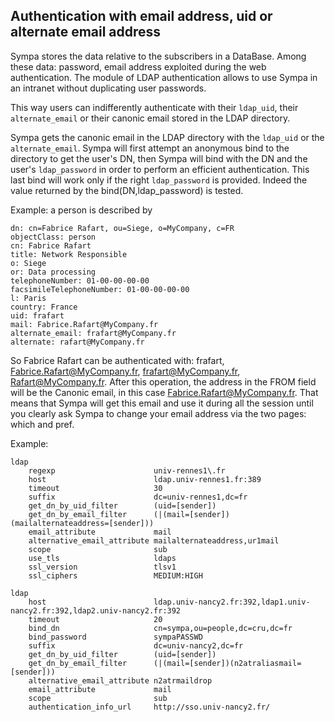 Authentication with email address, uid or alternate email address
-----------------------------------------------------------------

Sympa stores the data relative to the subscribers in a DataBase. Among these data: password, email address exploited during the web authentication. The module of LDAP authentication allows to use Sympa in an intranet without duplicating user passwords.

This way users can indifferently authenticate with their `ldap_uid`, their `alternate_email` or their canonic email stored in the LDAP directory.

Sympa gets the canonic email in the LDAP directory with the `ldap_uid` or the `alternate_email`. Sympa will first attempt an anonymous bind to the directory to get the user's DN, then Sympa will bind with the DN and the user's `ldap_password` in order to perform an efficient authentication. This last bind will work only if the right `ldap_password` is provided. Indeed the value returned by the bind(DN,ldap\_password) is tested.

Example: a person is described by

``` code
dn: cn=Fabrice Rafart, ou=Siege, o=MyCompany, c=FR
objectClass: person
cn: Fabrice Rafart
title: Network Responsible
o: Siege
or: Data processing
telephoneNumber: 01-00-00-00-00
facsimileTelephoneNumber: 01-00-00-00-00
l: Paris
country: France
uid: frafart
mail: Fabrice.Rafart@MyCompany.fr
alternate_email: frafart@MyCompany.fr
alternate: rafart@MyCompany.fr
```

So Fabrice Rafart can be authenticated with: frafart, Fabrice.Rafart@MyCompany.fr, frafart@MyCompany.fr, Rafart@MyCompany.fr. After this operation, the address in the FROM field will be the Canonic email, in this case Fabrice.Rafart@MyCompany.fr. That means that Sympa will get this email and use it during all the session until you clearly ask Sympa to change your email address via the two pages: which and pref.

Example:

``` code
ldap
    regexp                      univ-rennes1\.fr
    host                        ldap.univ-rennes1.fr:389
    timeout                     30
    suffix                      dc=univ-rennes1,dc=fr
    get_dn_by_uid_filter        (uid=[sender])
    get_dn_by_email_filter      (|(mail=[sender])(mailalternateaddress=[sender]))
    email_attribute             mail
    alternative_email_attribute mailalternateaddress,ur1mail
    scope                       sub
    use_tls                     ldaps
    ssl_version                 tlsv1
    ssl_ciphers                 MEDIUM:HIGH

ldap
    host                        ldap.univ-nancy2.fr:392,ldap1.univ-nancy2.fr:392,ldap2.univ-nancy2.fr:392
    timeout                     20
    bind_dn                     cn=sympa,ou=people,dc=cru,dc=fr
    bind_password               sympaPASSWD
    suffix                      dc=univ-nancy2,dc=fr
    get_dn_by_uid_filter        (uid=[sender])
    get_dn_by_email_filter      (|(mail=[sender])(n2atraliasmail=[sender]))
    alternative_email_attribute n2atrmaildrop
    email_attribute             mail
    scope                       sub
    authentication_info_url     http://sso.univ-nancy2.fr/
```

